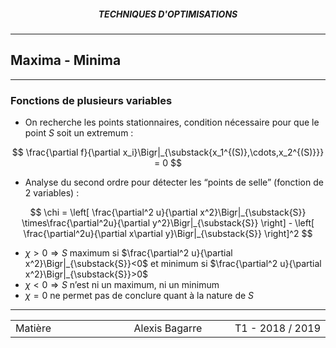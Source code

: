 <h5 style="text-align: center"> TECHNIQUES D'OPTIMISATIONS </h5>

------

## **Maxima - Minima**

------

### Fonctions de plusieurs variables

- On recherche les points stationnaires, condition nécessaire pour que le point $S$ soit un extremum :

$$
\frac{\partial f}{\partial x_i}\Bigr|_{\substack{x_1^{(S)},\cdots,x_2^{(S)}}} = 0
$$

- Analyse du second ordre pour détecter les “points de selle” (fonction de 2 variables) :

$$
\chi = \left[ \frac{\partial^2 u}{\partial x^2}\Bigr|_{\substack{S}} \times\frac{\partial^2u}{\partial y^2}\Bigr|_{\substack{S}} \right] - \left[ \frac{\partial^2u}{\partial x\partial y}\Bigr|_{\substack{S}} \right]^2
$$

- $\chi>0 \Rightarrow S$ maximum si $\frac{\partial^2 u}{\partial x^2}\Bigr|_{\substack{S}}<0$ et minimum si $\frac{\partial^2 u}{\partial x^2}\Bigr|_{\substack{S}}>0$
- $\chi<0 \Rightarrow S$ n’est ni un maximum, ni un minimum
- $\chi=0$ ne permet pas de conclure quant à la nature de $S$



------

<table width="90%">
<tr>
<td style="width: 30%; text-align: left; background:transparent; border:0;">Matière</td>
<td style="width: 30%; text-align: center; background:transparent; border:0;">Alexis Bagarre</td>
<td style="width: 30%; text-align: right; background:transparent; border:0;">T1 - 2018 / 2019</td>
</tr>
</table>
